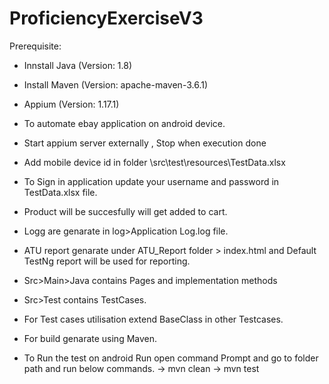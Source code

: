 # ProficiencyExerciseV3

Prerequisite:

- Innstall Java (Version: 1.8)
- Install Maven (Version: apache-maven-3.6.1)
- Appium (Version: 1.17.1)

- To automate ebay application on android device.
- Start appium server externally , Stop when execution done
- Add mobile device id in folder \src\test\resources\TestData.xlsx
- To Sign in application update your username and password in TestData.xlsx file.
- Product will be succesfully will get added to cart.
- Logg are genarate in log>Application Log.log file.
- ATU report genarate under ATU_Report folder > index.html and Default TestNg report will be used for reporting.
- Src>Main>Java contains Pages and implementation methods
- Src>Test contains TestCases.
- For Test cases utilisation extend BaseClass in other Testcases.
- For build genarate using Maven.
- To Run the test on android Run open command Prompt and go to folder path and run below commands.
	-> mvn clean
	-> mvn test
	
 